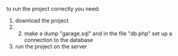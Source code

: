 to run the project correctly you need:
1. download the project
2. 2. make a dump "garage.sql" and in the file "db.php" set up a connection to the database
3. run the project on the server
